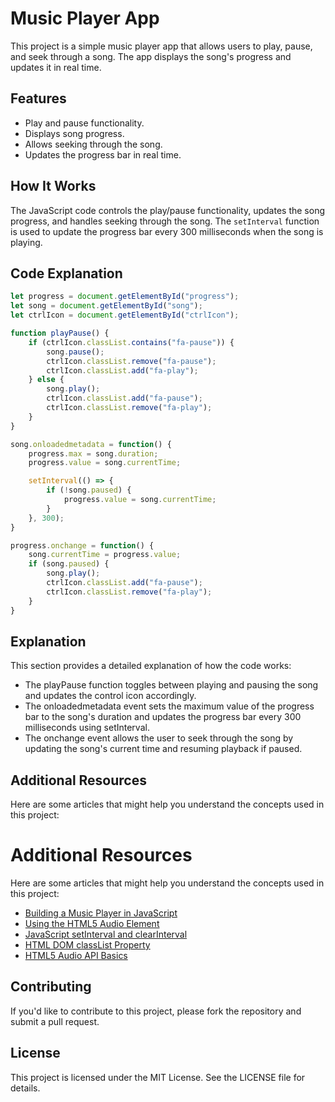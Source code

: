 # Music Player App

This project is a simple music player app that allows users to play, pause, and seek through a song. The app displays the song's progress and updates it in real time.

## Features
- Play and pause functionality.
- Displays song progress.
- Allows seeking through the song.
- Updates the progress bar in real time.

## How It Works
The JavaScript code controls the play/pause functionality, updates the song progress, and handles seeking through the song. The `setInterval` function is used to update the progress bar every 300 milliseconds when the song is playing.

## Code Explanation
```javascript
let progress = document.getElementById("progress");
let song = document.getElementById("song");
let ctrlIcon = document.getElementById("ctrlIcon");

function playPause() {
    if (ctrlIcon.classList.contains("fa-pause")) {
        song.pause();
        ctrlIcon.classList.remove("fa-pause");
        ctrlIcon.classList.add("fa-play");
    } else {
        song.play();
        ctrlIcon.classList.add("fa-pause");
        ctrlIcon.classList.remove("fa-play");
    }
}

song.onloadedmetadata = function() {
    progress.max = song.duration;
    progress.value = song.currentTime;

    setInterval(() => {
        if (!song.paused) {
            progress.value = song.currentTime;
        }
    }, 300);
}

progress.onchange = function() {
    song.currentTime = progress.value;
    if (song.paused) {
        song.play();
        ctrlIcon.classList.add("fa-pause");
        ctrlIcon.classList.remove("fa-play");
    }
}
```
## Explanation
This section provides a detailed explanation of how the code works:

- The playPause function toggles between playing and pausing the song and updates the control icon accordingly.
- The onloadedmetadata event sets the maximum value of the progress bar to the song's duration and updates the progress bar every 300 milliseconds using setInterval.
- The onchange event allows the user to seek through the song by updating the song's current time and resuming playback if paused.
## Additional Resources
Here are some articles that might help you understand the concepts used in this project:

# Additional Resources

Here are some articles that might help you understand the concepts used in this project:

- [Building a Music Player in JavaScript](https://www.geeksforgeeks.org/create-a-music-player-using-javascript/)
- [Using the HTML5 Audio Element](https://developer.mozilla.org/en-US/docs/Web/HTML/Element/audio)
- [JavaScript setInterval and clearInterval](https://developer.mozilla.org/en-US/docs/Web/API/WindowOrWorkerGlobalScope/setInterval)
- [HTML DOM classList Property](https://developer.mozilla.org/en-US/docs/Web/API/Element/classList)
- [HTML5 Audio API Basics](https://developer.mozilla.org/en-US/docs/Web/API/Web_Audio_API)


## Contributing
If you'd like to contribute to this project, please fork the repository and submit a pull request.

## License
This project is licensed under the MIT License. See the LICENSE file for details.

